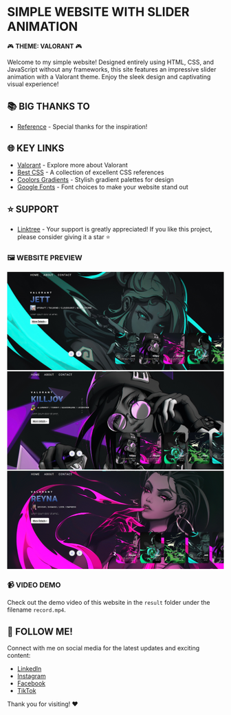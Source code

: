 # SIMPLE WEBSITE WITH SLIDER ANIMATION

🎮 **THEME: VALORANT** 🎮

Welcome to my simple website! Designed entirely using HTML, CSS, and JavaScript without any frameworks, this site features an impressive slider animation with a Valorant theme. Enjoy the sleek design and captivating visual experience!

## 📚 BIG THANKS TO

- [Reference](https://www.youtube.com/watch?v=j7GG009J9uc&t=0s) - Special thanks for the inspiration!

## 🌐 KEY LINKS

- [Valorant](https://playvalorant.com/) - Explore more about Valorant
- [Best CSS](https://github.com/Lazzzer00/Best-CSS) - A collection of excellent CSS references
- [Coolors Gradients](https://coolors.co/gradients) - Stylish gradient palettes for design
- [Google Fonts](https://fonts.google.com/) - Font choices to make your website stand out

## ⭐️ SUPPORT

- [Linktree](https://linktr.ee/meliusa) - Your support is greatly appreciated! If you like this project, please consider giving it a star ⭐

### 🖼️ WEBSITE PREVIEW

<p align="center">
  <img src="result/ss1.png" alt="Website Screenshot 1" width="600">
  <img src="result/ss2.png" alt="Website Screenshot 2" width="600">
  <img src="result/ss3.png" alt="Website Screenshot 3" width="600">
</p>

### 📹 VIDEO DEMO

Check out the demo video of this website in the `result` folder under the filename `record.mp4`.

## 📲 FOLLOW ME!

Connect with me on social media for the latest updates and exciting content:

- [LinkedIn](https://www.linkedin.com/in/meliusanorahariyanti)
- [Instagram](https://www.instagram.com/meliusa26)
- [Facebook](https://www.facebook.com/meliusa)
- [TikTok](https://www.tiktok.com/@meliusa26)

Thank you for visiting! ❤️
